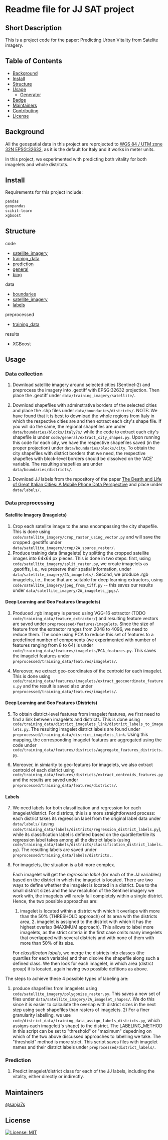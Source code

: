 # Readme file for JJ SAT project

## Short Description
This is a project code for the paper: Predicting Urban Vitality from Satelite imagery.


## Table of Contents

- [Background](#background)
- [Install](#install)
- [Structure](#structure)
- [Usage](#usage)
	- [Generator](#generator)
- [Badge](#badge)
- [Maintainers](#maintainers)
- [Contributing](#contributing)
- [License](#license)


## Background
All the geospatial data in this project are reprojected to [WGS 84 / UTM zone 32N EPSG:32632](http://pacificprojections.spc.int/32632), as it is the default for Italy and it works in meter units. 

In this project, we experimented with predicting both vitality for both imagelets and whole distritcts.


## Install
Requirements for this project include:
```sh
pandas
geopandas
scikit-learn 
xgboost
```

## Structure
code
  * [satellite_imagery](code/satellite_imagery)
  * [training_data](code/training_data)
  * [prediction](code/prediction)
  * [general](code/general)
  * [bing](code/bing)

data
  * [boundaries](data/boundaries)
  * [satellite_imagery](data/satellite_imagery)
  * [labels](data/labels)

preprocessed
  * [training_data](preprocessed/training_data)

results
  * XGBoost

## Usage

### Data collection
1. Download satellite imagery around selected cities (Sentinel-2) and preprocess the imagery into .geotiff with EPSG:32632 projection. Then place the .geotiff under `data/training_imagery/satellite/`.

2. Download shapefiles with adminstrative borders of the selected cities and place the .shp files under `data/boundaries/districts/`. NOTE: We have found that it is best to download the whole regions from Italy in which the respective cities are and then extract each city's shape file. If you will do the same, the regional shapefiles are under `data/boundaries/blocks/italy7s/` while the code to extract each city's shapefile is under `code/general/extract_city_shapes.py`. Upon running this code for each city, we have the respective shapefiles saved (in the proper projection) under `data/boundaries/blocks/city`. To obtain the city shapefiles with district borders that we need, the respective shapefles with block-level borders should be dissolved on the 'ACE' variable. The resulting shapefiles are under `data/boundaries/districts/`.

3. Download JJ labels from the repository of the paper [The Death and Life of Great Italian Cities: A Mobile Phone Data Perspective](https://github.com/denadai2/jacobs_urban_planning) and place under `data/labels/`.

### Data preprocessing

#### Satellite Imagery (Imagelets)
1. Crop each satellite image to the area encompassing the city shapefile. This is done using `code/satellite_imagery/crop_raster_using_vector.py` and will save the cropped .geotiffs under `data/satellite_imagery/crop/2A_source_raster/`. 
2. Produce training data (imagelets) by splitting the cropped satellite images into 64x64 px pieces. This is done in two steps: first, using `code/satellite_imagery/split_raster.py`, we create imagelets as .geotiffs, i.e., we preserve their spatial information, under `data/satellite_imagery/2A_imagelets/`. Second, we produce .rgb imagelets, i.e., those that are suitable for deep learning extractors, using `code/satellite_imagery/jpeg_from_tiff.py` -- this saves our results under `data/satellite_imagery/2A_imagelets_jpgs/`.

#### Deep Learning and Geo Features (Imagelets)
3. Produced .rgb imagery is parsed using VGG-16 extractor (TODO `code/training_data/feature_extractor/`) and resulting feature vectors are saved under `preprocessed/features/imagelets`. Since the size of feature from the extractor ranges from 2048 to 4096, we need to reduce them. The code using PCA to reduce this set of features to a predefined number of components (we experimented with number of features ranging from 8 to 64) is under `code/training_data/features/imagelets/PCA_features.py`. This saves the imagelet features under `preprocessed/training_data/features/imagelets/`.

4. Moreover, we extract geo-coordinates of the centroid for each imagelet. This is done using `code/training_data/features/imagelets/extract_geocoordinate_features.py` and the result is saved also under `preprocessed/training_data/features/imagelets/`.

#### Deep Learning and Geo Features (Districts)
5. To obtain district-level features from imagelet features, we first need to find a link between imagelets and districts. This is done using `code/training_data/district_imagelets_link/district_labels_to_imagelets.py`. The resulting imagelet district labels are found under `preprocessed/training_data/district_imagelets_link`. Using this mapping, the corresponding imagelet features are aggregated using the code under `code/training_data/features/districts/aggregate_features_districts.py`. 

6. Moreover, in simiarity to geo-features for imagelets, we also extract centroid of each district using `code/training_data/features/districts/extract_centroids_features.py` and the results are saved under `preprocessed/training_data/features/districts/`. 

#### Labels
7. We need labels for both classification and regression for each imagelet/district. For districts, this is a more straightforward process: each district takes its regression label from the original label data under `data/labels/` (using `code/training_data/labels/districts/regression_district_labels.py`), while its classification label is defined based on the quartile/tertile its regression label takes among all the district labels (using `code/training_data/labels/districts/classification_district_labels.py`). The resulting labels are saved under `preprocessed/training_data/labels/districts.`. 


8. For imagelets, the situation is a bit more complex. 

	Each imagelet will get the *regression label* (for each of the JJ variables) based on the district in which the imagelet is located. There are two ways to define whether the imagelet is located in a district. Due to the small distrcit sizes and the low resolution of the Sentinel imagery we work with, the imagelets will rarely fall completely within a single district. Hence, the two possible approaches are:

    1. imagelet is located within a district with which it overlaps with more than the 50% (THRESHOLD approach) of its area with the districts area,
		2. imagelet is assigned to the district with which it has the highest overlap (MAXIMUM approach). This allows to label more imagelets, as the strict criteria in the first case omits many imegelets that overlapped with several districts and with none of them with more than 50% of its size. 


	For *classificaton labels*, we merge the districts into classes (the quartiles for each variable) and then disolve the shapefile along such a defined class. We then look for each imagelet, in which area (distrct group) it is located, again having two possible defitions as above. 


The steps to achieve these 4 possible types of labeling are:
1) produce shapefiles from imagelets using `code/satellite_imagery/polygonize_raster.py`. This saves a new set of files under `data/satellite_imagery/2A_imagelet_shapes/`. We do this since it is easier to calculate the overlap with district sizes in the next step using such shapefiles than rasters of imagelets. 2) For a finer granularity labelling, we use `code/district_data/training_data_assign_labels_districts.py`, which assigns each imagelet('s shape) to the district. The LABELING_METHOD in this script can be set to "threshold" or "maximum" depedning on which of the two above discussed approaches to labelling we take. The "threshold" method is more strict. This script saves files with imagelet names and their district labels under `preprocessed/district_labels/`.


### Prediction
1. Predict imagelet/district class for each of the JJ labels, including the vitality, either directly or indirectly.






## Maintainers

[@sanja7s](https://github.com/sanja7s)



## License

[![License: MIT](https://img.shields.io/badge/License-MIT-yellow.svg)](https://opensource.org/licenses/MIT)
